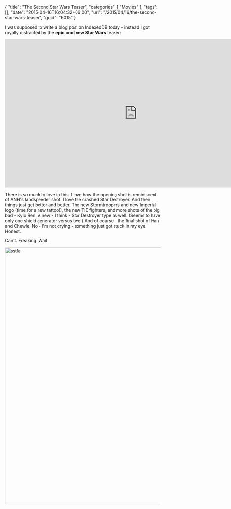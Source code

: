 {
	"title": "The Second Star Wars Teaser",
	"categories": [
		"Movies"
	],
	"tags": [],
	"date": "2015-04-16T16:04:32+06:00",
	"url": "/2015/04/16/the-second-star-wars-teaser",
	"guid": "6015"
}

I was supposed to write a blog post on IndexedDB today - instead I got royally distracted by the <strong>epic cool new Star Wars</strong> teaser:

<!--more-->

<iframe width="853" height="480" src="https://www.youtube.com/embed/ngElkyQ6Rhs?rel=0" frameborder="0" allowfullscreen></iframe>

There is <i>so</i> much to love in this. I love how the opening shot is reminiscent of ANH's landspeeder shot. I love the crashed Star Destroyer. And then things just get better and better. The new Stormtroopers and new Imperial logo (time for a new tattoo!), the new TIE fighters, and more shots of the big bad - Kylo Ren. A new - I think - Star Destroyer type as well. (Seems to have only one shield generator versus two.) And of course - the final shot of Han and Chewie. No - I'm not crying - something just got stuck in my eye. Honest.

Can't. Freaking. Wait.

<a href="http://www.raymondcamden.com/wp-content/uploads/2015/04/sstfa.jpg"><img src="https://static.raymondcamden.com/images/wp-content/uploads/2015/04/sstfa.jpg" alt="sstfa" width="534" height="831" class="alignnone size-full wp-image-6016" /></a>